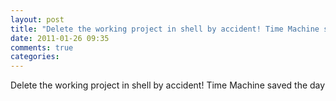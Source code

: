 ```yaml
---
layout: post
title: "Delete the working project in shell by accident! Time Machine saved the day"
date: 2011-01-26 09:35
comments: true
categories: 
---
```


Delete the working project in shell by accident! Time Machine saved the day

